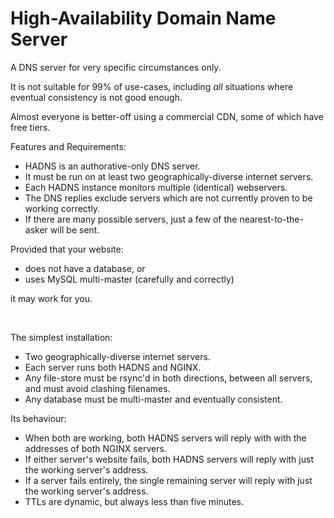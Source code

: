 # High-Availability Domain Name Server

A DNS server for very specific circumstances only.

It is not suitable for 99% of use-cases, including *all* situations where eventual consistency is
not good enough.

Almost everyone is better-off using a commercial CDN, some of which have free tiers.


Features and Requirements:

- HADNS is an authorative-only DNS server.
- It must be run on at least two geographically-diverse internet servers.
- Each HADNS instance monitors multiple (identical) webservers.
- The DNS replies exclude servers which are not currently proven to be working correctly.
- If there are many possible servers, just a few of the nearest-to-the-asker will be sent.


Provided that your website:

- does not have a database, or
- uses MySQL multi-master (carefully and correctly)

it may work for you.

<br>

The simplest installation:

- Two geographically-diverse internet servers.
- Each server runs both HADNS and NGINX.
- Any file-store must be rsync'd in both directions, between all servers, and must avoid clashing filenames.
- Any database must be multi-master and eventually consistent.

Its behaviour:

- When both are working, both HADNS servers will reply with with the addresses of both NGINX servers.
- If either server's website fails, both HADNS servers will reply with just the working server's address.
- If a server fails entirely, the single remaining server will reply with just the working server's address.
- TTLs are dynamic, but always less than five minutes.

